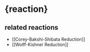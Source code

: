 # {reaction}

## related reactions
- [[Corey-Bakshi-Shibata Reduction]]
- [[Wolff-Kishner Reduction]]